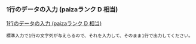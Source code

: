### 1行のデータの入力 (paizaランク D 相当)

[1行のデータの入力 (paizaランク D 相当)](https://paiza.jp/works/mondai/stdin/stdin_1_line?language_uid=ruby)

```
標準入力で1行の文字列が与えらるので、それを入力して、そのまま1行で出力してください。
```